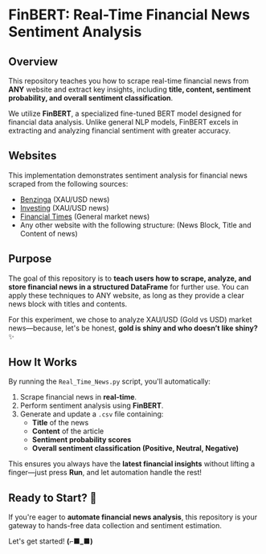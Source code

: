 # FinBERT: Real-Time Financial News Sentiment Analysis

## Overview
This repository teaches you how to scrape real-time financial news from **ANY** website and extract key insights, including **title, content, sentiment probability, and overall sentiment classification**.

We utilize **FinBERT**, a specialized fine-tuned BERT model designed for financial data analysis. Unlike general NLP models, FinBERT excels in extracting and analyzing financial sentiment with greater accuracy.

## Websites
This implementation demonstrates sentiment analysis for financial news scraped from the following sources:
- [Benzinga](https://www.benzinga.com) (XAU/USD news)
- [Investing](https://www.investing.com) (XAU/USD news)
- [Financial Times](https://www.ft.com) (General market news)
- Any other website with the following structure: (News Block, Title and Content of news)

## Purpose
The goal of this repository is to **teach users how to scrape, analyze, and store financial news in a structured DataFrame** for further use. You can apply these techniques to ANY website, as long as they provide a clear news block with titles and contents.

For this experiment, we chose to analyze XAU/USD (Gold vs USD) market news—because, let's be honest, **gold is shiny and who doesn’t like shiny?** ✨

## How It Works
By running the `Real_Time_News.py` script, you'll automatically:
1. Scrape financial news in **real-time**.
2. Perform sentiment analysis using **FinBERT**.
3. Generate and update a `.csv` file containing:
   - **Title** of the news
   - **Content** of the article
   - **Sentiment probability scores**
   - **Overall sentiment classification (Positive, Neutral, Negative)**

This ensures you always have the **latest financial insights** without lifting a finger—just press **Run**, and let automation handle the rest! 

## Ready to Start? 🚀
If you're eager to **automate financial news analysis**, this repository is your gateway to hands-free data collection and sentiment estimation.

Let's get started! **(⌐■_■)**
